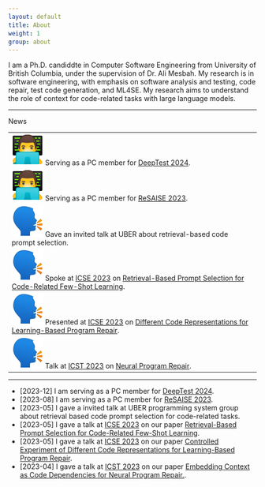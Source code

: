 ```yaml
---
layout: default
title: About
weight: 1
group: about
---
```

I am a Ph.D. candiddte in Computer Software Engineering from University of British Columbia, under the supervision of Dr. Ali Mesbah.
My research is in software engineering, with emphasis on software analysis and testing, code repair, test code generation, and ML4SE.
My research aims to understand the role of context for code-related tasks with large language models.

---
News

|                                                                                                                                                                                                                                                         |
|---------------------------------------------------------------------------------------------------------------------------------------------------------------------------------------------------------------------------------------------------------|
| ![DeepTest 2024](./resources/images/icon-paper-review.png) Serving as a PC member for [DeepTest 2024](https://conf.researchr.org/home/icse-2024/deeptest-2024).                                                                                         |
| ![ReSAISE 2023](./resources/images/icon-paper-review.png) Serving as a PC member for [ReSAISE 2023](https://resaise.github.io/2023/committee.html).                                                                                                     |
| ![Talks 2023](./resources/images/icon-talk.png) Gave an invited talk at UBER about retrieval-based code prompt selection.                                                                                                                               |
| ![ICSE 2023](./resources/images/icon-talk.png) Spoke at [ICSE 2023](https://conf.researchr.org/home/icse-2023) on [Retrieval-Based Prompt Selection for Code-Related Few-Shot Learning](https://nashid.github.io/resources/papers/cedar-icse23.pdf).    |
| ![ICSE 2023](./resources/images/icon-talk.png) Presented at [ICSE 2023](https://conf.researchr.org/home/icse-2023) on [Different Code Representations for Learning-Based Program Repair](https://nashid.github.io/resources/papers/reptory-emse22.pdf). |
| ![ICST 2023](./resources/images/icon-talk.png) Talk at [ICST 2023](https://conf.researchr.org/home/icst-2023) on [Neural Program Repair](https://nashid.github.io/resources/papers/glance-icst23.pdf).                                                  |

---

- [2023-12] I am serving as a PC member for [DeepTest 2024](https://conf.researchr.org/home/icse-2024/deeptest-2024).
- [2023-08] I am serving as a PC member for [ReSAISE 2023](https://resaise.github.io/2023/committee.html).
- [2023-05] I gave a invited talk at UBER programming system group about retrieval based code prompt selection for code-related tasks.
- [2023-05] I gave a talk at [ICSE 2023](https://conf.researchr.org/home/icse-2023) on our paper [Retrieval-Based Prompt Selection for Code-Related Few-Shot Learning](https://nashid.github.io/resources/papers/cedar-icse23.pdf).
- [2023-05] I gave a talk at [ICSE 2023](https://conf.researchr.org/home/icse-2023) on our paper [ Controlled Experiment of Different Code Representations for Learning-Based Program Repair](https://nashid.github.io/resources/papers/reptory-emse22.pdf).
- [2023-04] I gave a talk at [ICST 2023](https://conf.researchr.org/home/icst-2023) on our paper [Embedding Context as Code Dependencies for Neural Program Repair.](https://nashid.github.io/resources/papers/glance-icst23.pdf).

